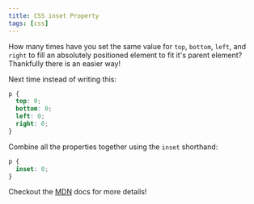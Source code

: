 ```yaml
---
title: CSS inset Property
tags: [css]
---
```


How many times have you set the same value for `top`, `bottom`, `left`, and
`right` to fill an absolutely positioned element to fit it's parent element?
Thankfully there is an easier way!

Next time instead of writing this:

```css showLineNumbers
p {
  top: 0;
  bottom: 0;
  left: 0;
  right: 0;
}
```

Combine all the properties together using the `inset` shorthand:

```css showLineNumbers
p {
  inset: 0;
}
```

Checkout the [MDN](https://developer.mozilla.org/en-US/docs/Web/CSS/inset) docs
for more details!
